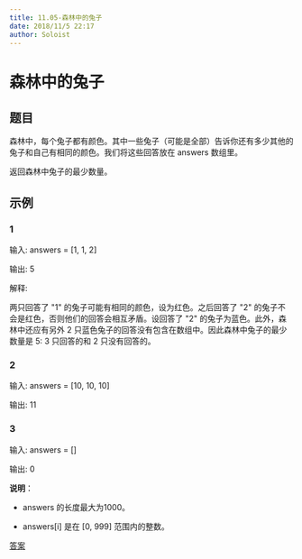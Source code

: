 ```yaml
---
title: 11.05-森林中的兔子
date: 2018/11/5 22:17
author: Soloist
---
```

    
# 森林中的兔子

## 题目

森林中，每个兔子都有颜色。其中一些兔子（可能是全部）告诉你还有多少其他的兔子和自己有相同的颜色。我们将这些回答放在 answers 数组里。

返回森林中兔子的最少数量。

## 示例

### 1

输入: answers = [1, 1, 2]

输出: 5

解释:

两只回答了 "1" 的兔子可能有相同的颜色，设为红色。之后回答了 "2" 的兔子不会是红色，否则他们的回答会相互矛盾。设回答了 "2" 的兔子为蓝色。此外，森林中还应有另外 2 只蓝色兔子的回答没有包含在数组中。因此森林中兔子的最少数量是 5: 3 只回答的和 2 只没有回答的。

### 2

输入: answers = [10, 10, 10]

输出: 11

### 3

输入: answers = []

输出: 0

**说明**：

* answers 的长度最大为1000。

* answers[i] 是在 [0, 999] 范围内的整数。

[答案](https://github.com/aSoloist/java-algorithm/blob/master/code/11.05/Main.java)